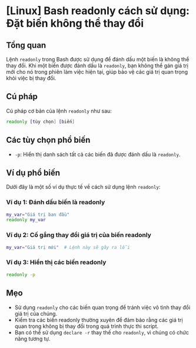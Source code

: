 # [Linux] Bash readonly cách sử dụng: Đặt biến không thể thay đổi

## Tổng quan
Lệnh `readonly` trong Bash được sử dụng để đánh dấu một biến là không thể thay đổi. Khi một biến được đánh dấu là `readonly`, bạn không thể gán giá trị mới cho nó trong phiên làm việc hiện tại, giúp bảo vệ các giá trị quan trọng khỏi việc bị thay đổi.

## Cú pháp
Cú pháp cơ bản của lệnh `readonly` như sau:
```bash
readonly [tùy chọn] [biến]
```

## Các tùy chọn phổ biến
- `-p`: Hiển thị danh sách tất cả các biến đã được đánh dấu là `readonly`.

## Ví dụ phổ biến
Dưới đây là một số ví dụ thực tế về cách sử dụng lệnh `readonly`:

### Ví dụ 1: Đánh dấu biến là readonly
```bash
my_var="Giá trị ban đầu"
readonly my_var
```

### Ví dụ 2: Cố gắng thay đổi giá trị của biến readonly
```bash
my_var="Giá trị mới"  # Lệnh này sẽ gây ra lỗi
```

### Ví dụ 3: Hiển thị các biến readonly
```bash
readonly -p
```

## Mẹo
- Sử dụng `readonly` cho các biến quan trọng để tránh việc vô tình thay đổi giá trị của chúng.
- Kiểm tra các biến readonly thường xuyên để đảm bảo rằng các giá trị quan trọng không bị thay đổi trong quá trình thực thi script.
- Bạn có thể sử dụng `declare -r` thay thế cho `readonly`, vì chúng có chức năng tương tự.